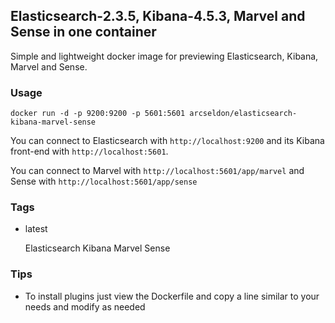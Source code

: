 ## Elasticsearch-2.3.5, Kibana-4.5.3, Marvel and Sense in one container

Simple and lightweight docker image for previewing Elasticsearch, Kibana, Marvel and Sense.

### Usage

    docker run -d -p 9200:9200 -p 5601:5601 arcseldon/elasticsearch-kibana-marvel-sense

You can connect to Elasticsearch with `http://localhost:9200` and its Kibana front-end with `http://localhost:5601`.

You can connect to Marvel with `http://localhost:5601/app/marvel` and Sense with `http://localhost:5601/app/sense`
 

### Tags

* latest

    Elasticsearch Kibana Marvel Sense

### Tips

* To install plugins just view the Dockerfile and copy a line similar to your needs and modify as needed 


